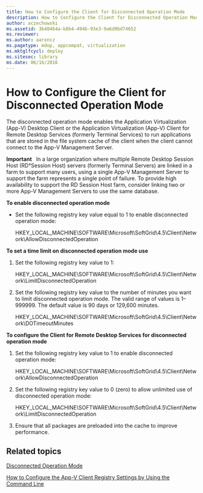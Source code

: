 ```yaml
---
title: How to Configure the Client for Disconnected Operation Mode
description: How to Configure the Client for Disconnected Operation Mode
author: aczechowski
ms.assetid: 3b48464a-b8b4-494b-93e3-9a6d9bd74652
ms.reviewer:
ms.author: aaroncz
ms.pagetype: mdop, appcompat, virtualization
ms.mktglfcycl: deploy
ms.sitesec: library
ms.date: 06/16/2016
---
```



# How to Configure the Client for Disconnected Operation Mode


The disconnected operation mode enables the Application Virtualization (App-V) Desktop Client or the Application Virtualization (App-V) Client for Remote Desktop Services (formerly Terminal Services) to run applications that are stored in the file system cache of the client when the client cannot connect to the App-V Management Server.

**Important**  
In a large organization where multiple Remote Desktop Session Host (RD°Session Host) servers (formerly Terminal Servers) are linked in a farm to support many users, using a single App-V Management Server to support the farm represents a single point of failure. To provide high availability to support the RD Session Host farm, consider linking two or more App-V Management Servers to use the same database.



**To enable disconnected operation mode**

-   Set the following registry key value equal to 1 to enable disconnected operation mode:

    HKEY\_LOCAL\_MACHINE\\SOFTWARE\\Microsoft\\SoftGrid\\4.5\\Client\\Network\\AllowDisconnectedOperation

**To set a time limit on disconnected operation mode use**

1.  Set the following registry key value to 1:

    HKEY\_LOCAL\_MACHINE\\SOFTWARE\\Microsoft\\SoftGrid\\4.5\\Client\\Network\\LimitDisconnectedOperation

2.  Set the following registry key value to the number of minutes you want to limit disconnected operation mode. The valid range of values is 1–999999. The default value is 90 days or 129,600 minutes.

    HKEY\_LOCAL\_MACHINE\\SOFTWARE\\Microsoft\\SoftGrid\\4.5\\Client\\Network\\DOTimeoutMinutes

**To configure the Client for Remote Desktop Services for disconnected operation mode**

1.  Set the following registry key value to 1 to enable disconnected operation mode:

    HKEY\_LOCAL\_MACHINE\\SOFTWARE\\Microsoft\\SoftGrid\\4.5\\Client\\Network\\AllowDisconnectedOperation

2.  Set the following registry key value to 0 (zero) to allow unlimited use of disconnected operation mode:

    HKEY\_LOCAL\_MACHINE\\SOFTWARE\\Microsoft\\SoftGrid\\4.5\\Client\\Network\\LimitDisconnectedOperation

3.  Ensure that all packages are preloaded into the cache to improve performance.

## Related topics


[Disconnected Operation Mode](disconnected-operation-mode.md)

[How to Configure the App-V Client Registry Settings by Using the Command Line](how-to-configure-the-app-v-client-registry-settings-by-using-the-command-line.md)









